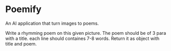 # Poemify
An AI application that turn images to poems.


Write a rhymming poem on this given picture. The poem should be of 3 para with a title. each line should containes 7-8  words. Return it as object with title and poem.
